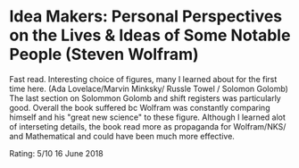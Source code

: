 # Idea Makers: Personal Perspectives on the Lives & Ideas of Some Notable People  (Steven Wolfram)


Fast read. Interesting choice of figures, many I learned about for the first time here. (Ada Lovelace/Marvin Minksky/ Russle Towel / Solomon Golomb)
The last section on Solommon Golomb and shift registers was particularly good. 
Overall the book suffered bc Wolfram was constantly comparing himself and his "great new science" to these figure. 
Although I learned alot of interseting details, the book read more as propaganda for Wolfram/NKS/ and Mathematical and could have been much more effective.

Rating: 5/10
16 June 2018
